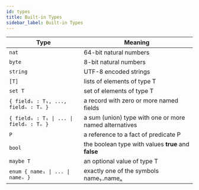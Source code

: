 ```yaml
---
id: types
title: Built-in Types
sidebar_label: Built-in Types
---
```


| Type | Meaning |
|-------|-------|
| <code>nat</code> | 64-bit natural numbers |
| <code>byte</code> | 8-bit natural numbers |
| <code>string</code> |  UTF-8 encoded strings |
| <code>[T]</code> | lists of elements of type T |
| <code>set T </code> | set of elements of type T |
| <code>{ field₁ : T₁, ..., fieldₙ : Tₙ }</code> | a record with zero or more named fields |
| <code>{ field₁ : T₁ &#124; ... &#124; fieldₙ : Tₙ }</code> | a sum (union) type with one or more named alternatives |
| <code>P</code> | a reference to a fact of predicate P |
| <code>bool</code> | the boolean type with values **true** and **false** |
| <code>maybe T</code> | an optional value of type T |
| <code>enum { name₁ &#124; ... &#124; nameₙ }</code> | exactly one of the symbols name₁..nameₙ |
